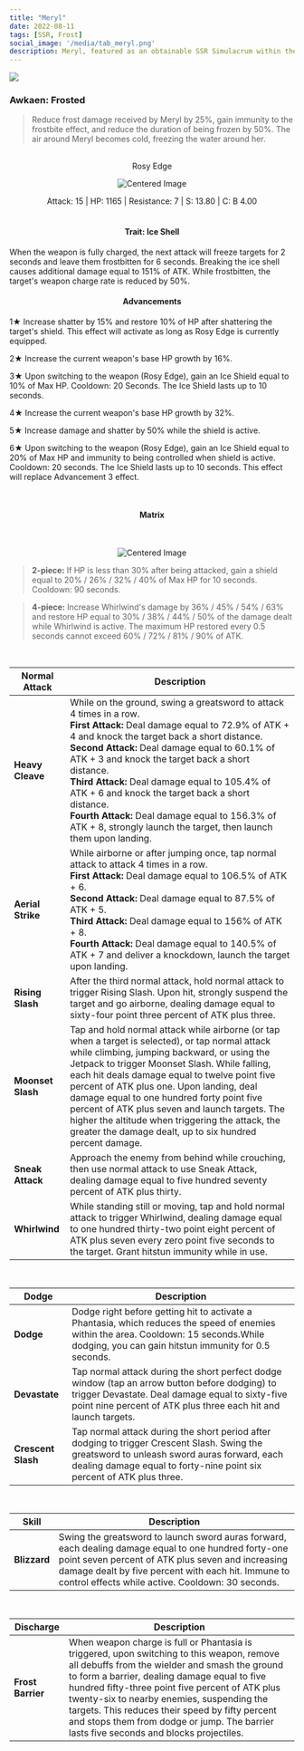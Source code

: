 ```yaml
---
title: "Meryl"
date: 2022-08-11
tags: [SSR, Frost]
social_image: '/media/tab_meryl.png'
description: Meryl, featured as an obtainable SSR Simulacrum within the simulacrum system, associated with the weapon Rosy Edge.
---
```

![](https://i.postimg.cc/4xKvF8qv/Simulacrum-Meryl-Awaken.webp)

### Awkaen: Frosted
> Reduce frost damage received by Meryl by 25%, gain immunity to the frostbite effect, and reduce the duration of being frozen by 50%. The air around Meryl becomes cold, freezing the water around her.

</br>


<center>
Rosy Edge
</center>
<p align="center">
<img src="https://i.postimg.cc/tT8VKy69/Icon-Weapon-Rosy-Edge.webp" alt="Centered Image">
</p>
<center>
Attack: 15 | HP: 1165 | Resistance: 7 | S: 13.80 | C: B 4.00
</center>

</br>


<h4 style="text-align: center;"> Trait: Ice Shell </h4>

When the weapon is fully charged, the next attack will freeze targets for 2 seconds and leave them frostbitten for 6 seconds. Breaking the ice shell causes additional damage equal to 151% of ATK. While frostbitten, the target's weapon charge rate is reduced by 50%.


<h4 style="text-align: center;"> Advancements </h4>


1★ Increase shatter by 15% and restore 10% of HP after shattering the target's shield. This effect will activate as long as Rosy Edge is currently equipped.

2★ Increase the current weapon's base HP growth by 16%.

3★ Upon switching to the weapon (Rosy Edge), gain an Ice Shield equal to 10% of Max HP. Cooldown: 20 Seconds. The Ice Shield lasts up to 10 seconds.

4★ Increase the current weapon's base HP growth by 32%.

5★ Increase damage and shatter by 50% while the shield is active.

6★ Upon switching to the weapon (Rosy Edge), gain an Ice Shield equal to 20% of Max HP and immunity to being controlled when shield is active. Cooldown: 20 seconds. The Ice Shield lasts up to 10 seconds. This effect will replace Advancement 3 effect.





</br>

<h4 style="text-align: center;"> Matrix </h4>

</br>


<p align="center">
    <img src="https://i.postimg.cc/k463VHnC/Meryl-m.png" alt="Centered Image">
</p>

> **2-piece:** If HP is less than 30% after being attacked, gain a shield equal to 20% / 26% / 32% / 40% of Max HP for 10 seconds. Cooldown: 90 seconds.

> **4-piece:** Increase Whirlwind's damage by 36% / 45% / 54% / 63% and restore HP equal to 30% / 38% / 44% / 50% of the damage dealt while Whirlwind is active. The maximum HP restored every 0.5 seconds cannot exceed 60% / 72% / 81% / 90% of ATK.

</br>

| Normal Attack | Description |
| --- | --- |
| **Heavy Cleave** | While on the ground, swing a greatsword to attack 4 times in a row. </br> **First Attack:** Deal damage equal to 72.9% of ATK + 4 and knock the target back a short distance. </br> **Second Attack:** Deal damage equal to 60.1% of ATK + 3 and knock the target back a short distance. </br> **Third Attack:** Deal damage equal to 105.4% of ATK + 6 and knock the target back a short distance. </br> **Fourth Attack:** Deal damage equal to 156.3% of ATK + 8, strongly launch the target, then launch them upon landing. |
| **Aerial Strike** | While airborne or after jumping once, tap normal attack to attack 4 times in a row. </br> **First Attack:** Deal damage equal to 106.5% of ATK + 6. </br> **Second Attack:** Deal damage equal to 87.5% of ATK + 5. </br> **Third Attack:** Deal damage equal to 156% of ATK + 8. </br> **Fourth Attack:** Deal damage equal to 140.5% of ATK + 7 and deliver a knockdown, launch the target upon landing.
| **Rising Slash** | After the third normal attack, hold normal attack to trigger Rising Slash. Upon hit, strongly suspend the target and go airborne, dealing damage equal to sixty-four point three percent of ATK plus three.
| **Moonset Slash** | Tap and hold normal attack while airborne (or tap when a target is selected), or tap normal attack while climbing, jumping backward, or using the Jetpack to trigger Moonset Slash. While falling, each hit deals damage equal to twelve point five percent of ATK plus one. Upon landing, deal damage equal to one hundred forty point five percent of ATK plus seven and launch targets. The higher the altitude when triggering the attack, the greater the damage dealt, up to six hundred percent damage.
| **Sneak Attack** | Approach the enemy from behind while crouching, then use normal attack to use Sneak Attack, dealing damage equal to five hundred seventy percent of ATK plus thirty.
| **Whirlwind** | While standing still or moving, tap and hold normal attack to trigger Whirlwind, dealing damage equal to one hundred thirty-two point eight percent of ATK plus seven every zero point five seconds to the target. Grant hitstun immunity while in use.

</br>

| Dodge | Description |
| --- | --- |
| **Dodge** | Dodge right before getting hit to activate a Phantasia, which reduces the speed of enemies within the area. Cooldown: 15 seconds.While dodging, you can gain hitstun immunity for 0.5 seconds.
| **Devastate** | Tap normal attack during the short perfect dodge window (tap an arrow button before dodging) to trigger Devastate. Deal damage equal to sixty-five point nine percent of ATK plus three each hit and launch targets.
| **Crescent Slash** | Tap normal attack during the short period after dodging to trigger Crescent Slash. Swing the greatsword to unleash sword auras forward, each dealing damage equal to forty-nine point six percent of ATK plus three.

</br>

| Skill | Description |
| --- | --- |
| **Blizzard** | Swing the greatsword to launch sword auras forward, each dealing damage equal to one hundred forty-one point seven percent of ATK plus seven and increasing damage dealt by five percent with each hit. Immune to control effects while active. Cooldown: 30 seconds.

</br>

| Discharge | Description |
| --- | --- |
| **Frost Barrier** | When weapon charge is full or Phantasia is triggered, upon switching to this weapon, remove all debuffs from the wielder and smash the ground to form a barrier, dealing damage equal to five hundred fifty-three point five percent of ATK plus twenty-six to nearby enemies, suspending the targets. This reduces their speed by fifty percent and stops them from dodge or jump. The barrier lasts five seconds and blocks projectiles.



